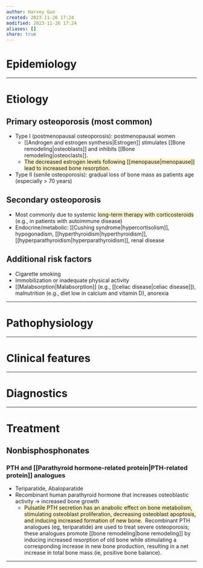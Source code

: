 ```yaml
---
author: Harvey Guo
created: 2023-11-26 17:24
modified: 2023-11-26 17:24
aliases: []
share: true
---
```

# Epidemiology


---
# Etiology
## Primary osteoporosis (most common)
- Type I (postmenopausal osteoporosis): postmenopausal women 
	- [[Androgen and estrogen synthesis|Estrogen]] stimulates [[Bone remodeling|osteoblasts]] and inhibits [[Bone remodeling|osteoclasts]].
	- <span style="background:rgba(240, 200, 0, 0.2)">The decreased estrogen levels following [[menopause|menopause]] lead to increased bone resorption.</span>
- Type II (senile osteoporosis): gradual loss of bone mass as patients age (especially > 70 years)
## Secondary osteoporosis
- Most commonly due to systemic <span style="background:rgba(240, 200, 0, 0.2)">long-term therapy with corticosteroids</span> (e.g., in patients with autoimmune disease)
- Endocrine/metabolic: [[Cushing syndrome|hypercortisolism]], hypogonadism, [[hyperthyroidism|hyperthyroidism]], [[hyperparathyroidism|hyperparathyroidism]], renal disease
## Additional risk factors
- Cigarette smoking
- Immobilization or inadequate physical activity
- [[Malabsorption|Malabsorption]] (e.g., [[celiac disease|celiac disease]]), malnutrition (e.g., diet low in calcium and vitamin D), anorexia 

---
# Pathophysiology


---
# Clinical features


---
# Diagnostics


---
# Treatment
## Nonbisphosphonates
### PTH and [[Parathyroid hormone-related protein|PTH-related protein]] analogues
- Teriparatide, Abaloparatide
- Recombinant human parathyroid hormone that increases osteoblastic activity → increased bone growth
	- <span style="background:rgba(240, 200, 0, 0.2)">Pulsatile PTH secretion has an anabolic effect on bone metabolism, stimulating osteoblast proliferation, decreasing osteoblast apoptosis, and inducing increased formation of new bone.</span>  Recombinant PTH analogues (eg, teriparatide) are used to treat severe osteoporosis; these analogues promote [[bone remodeling|bone remodeling]] by inducing increased resorption of old bone while stimulating a corresponding increase in new bone production, resulting in a net increase in total bone mass (ie, positive bone balance).

---

